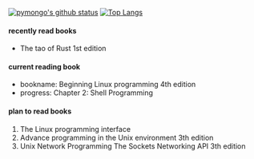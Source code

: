 [![pymongo's github status](https://github-readme-stats.vercel.app/api?username=pymongo&theme=radical&show_icons=true)](https://github.com/anuraghazra/github-readme-stats) [![Top Langs](https://github-readme-stats.vercel.app/api/top-langs/?username=pymongo&theme=radical&layout=compact&langs_count=6)](https://github.com/anuraghazra/github-readme-stats)

<!--
[wakatime](https://wakatime.com/@rust)
https://github-readme-stats.vercel.app/api?username=pymongo&show_icons=true&icon_color=CE1D2D&text_color=718096&bg_color=ffffff&hide_title=true
-->

#### recently read books
- The tao of Rust 1st edition

#### current reading book
- bookname: Beginning Linux programming 4th edition
- progress: Chapter 2: Shell Programming

#### plan to read books
1. The Linux programming interface
2. Advance programming in the Unix environment 3th edition
3. Unix Network Programming The Sockets Networking API 3th edition
